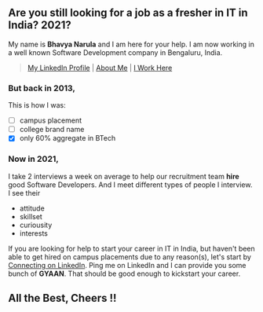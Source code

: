 ## Are you still looking for a job as a fresher in IT in India?  2021? 

My name is **Bhavya Narula** and I am here for your help. 
I am now working in a well known Software Development company in Bengaluru, India. 
> [My LinkedIn Profile](https://www.linkedin.com/in/bhavya-narula/) | 
> [About Me](https://www.linkedin.com/in/bhavya-narula/) | 
> [I Work Here](https://www.thoughtworks.com/careers/india)

### But back in 2013,
This is how I was:
- [ ] campus placement
- [ ] college brand name
- [x] only 60% aggregate in BTech

### Now in 2021, 
I take 2 interviews a week on average to help our recruitment team **hire** good Software Developers. 
And I meet different types of people I interview. I see their
- attitude
- skillset
- curiousity
- interests 

If you are looking for help to start your career in IT in India, but haven't been able to get hired on campus placements due to any reason(s), let's start by [Connecting on LinkedIn](https://www.linkedin.com/in/bhavya-narula). Ping me on LinkedIn and I can provide you some bunch of __GYAAN__. That should be good enough to kickstart your career. 

## All the Best, Cheers !!
